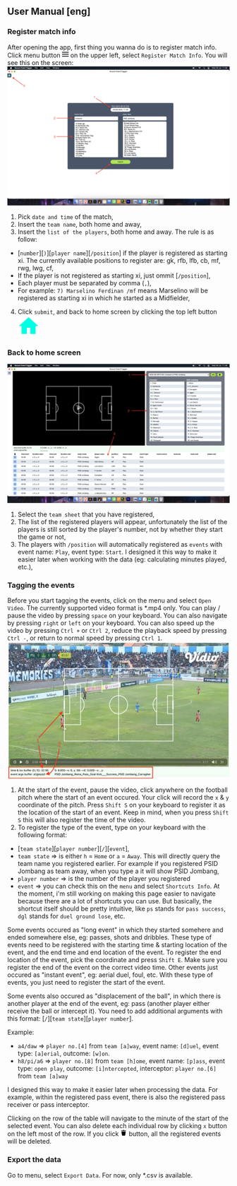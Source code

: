 ## User Manual [eng]
### Register match info
After opening the app, first thing you wanna do is to register match info. Click menu button <img src="public/buttons/menu.svg" alt="menu" width="15" height="15"> on the upper left, select `Register Match Info`.
You will see this on the screen:
![register match info](public/screenshots/register_match_info.png)
1. Pick `date and time` of the match,
2. Insert the `team name`, both home and away,
3. Insert the `list of the players`, both home and away. The rule is as follow:
  - [`number`][`)`][`player name`][`/position`] if the player is registered as starting xi. The currently available positions to register are: gk, rfb, lfb, cb, mf, rwg, lwg, cf,
  - If the player is not registered as starting xi, just ommit [`/position`],
  - Each player must be separated by comma (`,`),
  - For example: `7) Marselino Ferdinan /mf` means Marselino will be registered as starting xi in which he started as a Midfielder,
4. Click `submit`, and back to home screen by clicking the top left button ![home](public/buttons/home.svg)

### Back to home screen
![home screen](public/screenshots/homescreen.png)
1. Select the `team sheet` that you have registered,
2. The list of the registered players will appear, unfortunately the list of the players is still sorted by the player's number, not by whether they start the game or not,
3. The players  with `/position` will automatically registered as `events` with event name: `Play`, event type: `Start`. I designed it this way to make it easier later when working with the data (eg: calculating minutes played, etc.),

### Tagging the events
Before you start tagging the events, click on the menu and select `Open Video`. The currently supported video format is *.mp4 only.
You can play / pause the video by pressing `space` on your keyboard. You can also navigate by pressing `right` or `left` on your keyboard. You can also speed up the video by pressing `Ctrl +` or `Ctrl 2`, reduce the playback speed by pressing `Ctrl -`, or return to normal speed by pressing `Ctrl 1`.
![buffer](public/screenshots/buffer.png)
1. At the start of the event, pause the video, click anywhere on the football pitch where the start of an event occured. Your click will record the `x` & `y` coordinate of the pitch. Press `Shift S` on your keyboard to register it as the location of the start of an event. Keep in mind, when you press `Shift S` this will also register the time of the video.
2. To register the type of the event, type on your keyboard with the following format:
  - [`team state`][`player number`][`/`][`event`],
  - `team state` => is either `h` = `Home` or `a` = `Away`. This will directly query the team name you registered earlier. For example if you registered PSID Jombang as team away, when you type a it will show PSID Jombang,
  - `player number` => is the number of the player you registered
  - `event` => you can check this on the `menu` and select `Shortcuts Info`. At the moment, i'm still working on making this page easier to navigate because there are a lot of shortcuts you can use. But basically, the shortcut itself should be pretty intuitive, like `ps` stands for `pass success`, `dgl` stands for `duel ground lose`, etc.

Some events occured as "long event" in which they started somehere and ended somewhere else, eg: passes, shots and dribbles. These type of events need to be registered with the starting time & starting location of the event, and the end time and end location of the event. To register the end location of the event, pick the coordinate and press `Shift E`. Make sure you register the end of the event on the correct video time. Other events just occured as "instant event", eg: aerial duel, foul, etc. With these type of events, you just need to register the start of the event.

Some events also occured as "displacement of the ball", in which there is another player at the end of the event, eg: pass (another player either receive the ball or intercept it). You need to add additional arguments with this format: [`/`][`team state`][`player number`].

Example:
  - `a4/daw` => `player no.[4]` from `team [a]way`, event name: `[d]uel`, event type: `[a]erial`, outcome: `[w]on`.
  - `h8/pi/a6` => `player no.[8]` from `team [h]ome`, event name: `[p]ass`, event type: `open play`, outcome: `[i]ntercepted`, interceptor: `player no.[6]` from `team [a]way`

I designed this way to make it easier later when processing the data. For example, within the registered pass event, there is also the registered pass receiver or pass interceptor.

Clicking on the row of the table will navigate to the minute of the start of the selected event. You can also delete each individual row by clicking `x` button on the left most of the row. If you click <img src="public/buttons/delete.svg" alt="delete" width="15" height="15"> button, all the registered events will be deleted.

### Export the data
Go to menu, select `Export Data`. For now, only *.csv is available.
